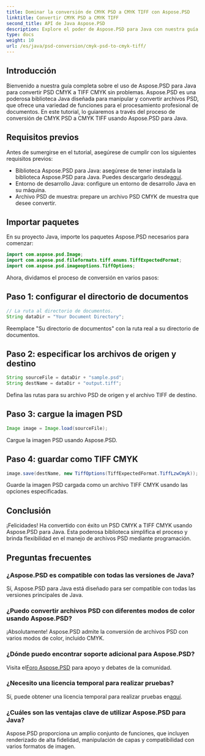 ```yaml
---
title: Dominar la conversión de CMYK PSD a CMYK TIFF con Aspose.PSD
linktitle: Convertir CMYK PSD a CMYK TIFF
second_title: API de Java Aspose.PSD
description: Explore el poder de Aspose.PSD para Java con nuestra guía paso a paso sobre cómo convertir PSD CMYK a TIFF CMYK. ¡Aumente sus capacidades de procesamiento de documentos sin esfuerzo!
type: docs
weight: 10
url: /es/java/psd-conversion/cmyk-psd-to-cmyk-tiff/
---
```

## Introducción
Bienvenido a nuestra guía completa sobre el uso de Aspose.PSD para Java para convertir PSD CMYK a TIFF CMYK sin problemas. Aspose.PSD es una poderosa biblioteca Java diseñada para manipular y convertir archivos PSD, que ofrece una variedad de funciones para el procesamiento profesional de documentos. En este tutorial, lo guiaremos a través del proceso de conversión de CMYK PSD a CMYK TIFF usando Aspose.PSD para Java.
## Requisitos previos
Antes de sumergirse en el tutorial, asegúrese de cumplir con los siguientes requisitos previos:
- Biblioteca Aspose.PSD para Java: asegúrese de tener instalada la biblioteca Aspose.PSD para Java. Puedes descargarlo desde[aquí](https://releases.aspose.com/psd/java/).
- Entorno de desarrollo Java: configure un entorno de desarrollo Java en su máquina.
- Archivo PSD de muestra: prepare un archivo PSD CMYK de muestra que desee convertir.
## Importar paquetes
En su proyecto Java, importe los paquetes Aspose.PSD necesarios para comenzar:
```java
import com.aspose.psd.Image;
import com.aspose.psd.fileformats.tiff.enums.TiffExpectedFormat;
import com.aspose.psd.imageoptions.TiffOptions;
```
Ahora, dividamos el proceso de conversión en varios pasos:
## Paso 1: configurar el directorio de documentos
```java
// La ruta al directorio de documentos.
String dataDir = "Your Document Directory";
```
Reemplace "Su directorio de documentos" con la ruta real a su directorio de documentos.
## Paso 2: especificar los archivos de origen y destino
```java
String sourceFile = dataDir + "sample.psd";
String destName = dataDir + "output.tiff";
```
Defina las rutas para su archivo PSD de origen y el archivo TIFF de destino.
## Paso 3: cargue la imagen PSD
```java
Image image = Image.load(sourceFile);
```
Cargue la imagen PSD usando Aspose.PSD.
## Paso 4: guardar como TIFF CMYK
```java
image.save(destName, new TiffOptions(TiffExpectedFormat.TiffLzwCmyk));
```
Guarde la imagen PSD cargada como un archivo TIFF CMYK usando las opciones especificadas.
## Conclusión
¡Felicidades! Ha convertido con éxito un PSD CMYK a TIFF CMYK usando Aspose.PSD para Java. Esta poderosa biblioteca simplifica el proceso y brinda flexibilidad en el manejo de archivos PSD mediante programación.
## Preguntas frecuentes
### ¿Aspose.PSD es compatible con todas las versiones de Java?
Sí, Aspose.PSD para Java está diseñado para ser compatible con todas las versiones principales de Java.
### ¿Puedo convertir archivos PSD con diferentes modos de color usando Aspose.PSD?
¡Absolutamente! Aspose.PSD admite la conversión de archivos PSD con varios modos de color, incluido CMYK.
### ¿Dónde puedo encontrar soporte adicional para Aspose.PSD?
 Visita el[Foro Aspose.PSD](https://forum.aspose.com/c/psd/34) para apoyo y debates de la comunidad.
### ¿Necesito una licencia temporal para realizar pruebas?
 Sí, puede obtener una licencia temporal para realizar pruebas en[aquí](https://purchase.aspose.com/temporary-license/).
### ¿Cuáles son las ventajas clave de utilizar Aspose.PSD para Java?
Aspose.PSD proporciona un amplio conjunto de funciones, que incluyen renderizado de alta fidelidad, manipulación de capas y compatibilidad con varios formatos de imagen.